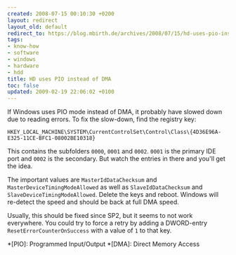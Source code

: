 ```yaml
---
created: 2008-07-15 00:10:30 +0200
layout: redirect
layout_old: default
redirect_to: https://blog.mbirth.de/archives/2008/07/15/hd-uses-pio-instead-of-dma.html
tags:
- know-how
- software
- windows
- hardware
- hdd
title: HD uses PIO instead of DMA
toc: false
updated: 2009-02-19 22:06:02 +0100
---
```


If Windows uses PIO mode instead of DMA, it probably have slowed down due to reading errors. To fix the slow-down, find
the registry key:

    HKEY_LOCAL_MACHINE\SYSTEM\CurrentControlSet\Control\Class\{4D36E96A-E325-11CE-BFC1-08002BE10318}

This contains the subfolders `0000`, `0001` and `0002`. `0001` is the primary IDE port and `0002` is the secondary. But
watch the entries in there and you'll get the idea.

The important values are `MasterIdDataChecksum` and `MasterDeviceTimingModeAllowed` as well as `SlaveIdDataChecksum`
and `SlaveDeviceTimingModeAllowed`. Delete the keys and reboot. Windows will re-detect the speed and should be back at
full DMA speed.

Usually, this should be fixed since SP2, but it seems to not work everywhere. You could try to force a retry by adding
a DWORD-entry `ResetErrorCounterOnSuccess` with a value of `1` to that key.


*[PIO]: Programmed Input/Output
*[DMA]: Direct Memory Access